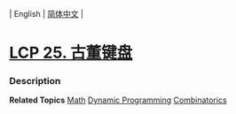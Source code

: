 | English | [简体中文](README.md) |

# [LCP 25. 古董键盘](https://leetcode-cn.com/problems/Uh984O)
 ### Description

**Related Topics**  [Math](https://leetcode-cn.com/tag/math) [Dynamic Programming](https://leetcode-cn.com/tag/dynamic-programming) [Combinatorics](https://leetcode-cn.com/tag/combinatorics) 